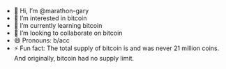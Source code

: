 - 👋 Hi, I’m @marathon-gary
- 👀 I’m interested in bitcoin
- 🌱 I’m currently learning bitcoin
- 💞️ I’m looking to collaborate on bitcoin
- 😄 Pronouns: b/acc
- ⚡ Fun fact: The total supply of bitcoin is and was never 21 million coins. And originally, bitcoin had no supply limit.

<!---
marathon-gary/marathon-gary is a ✨ special ✨ repository because its `README.md` (this file) appears on your GitHub profile.
You can click the Preview link to take a look at your changes.
--->
